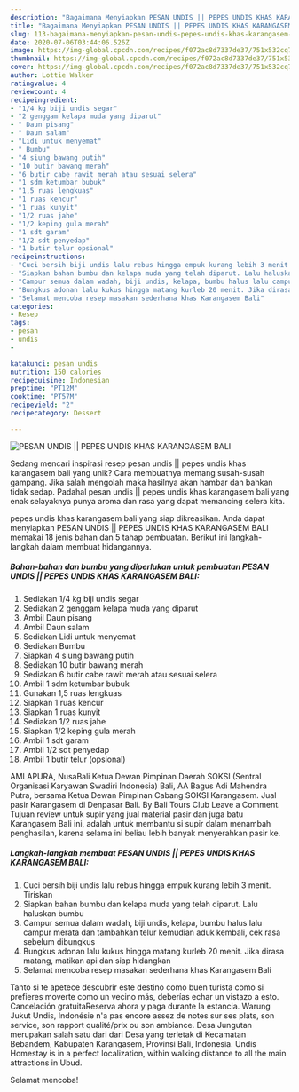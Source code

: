```yaml
---
description: "Bagaimana Menyiapkan PESAN UNDIS || PEPES UNDIS KHAS KARANGASEM BALI Anti Gagal"
title: "Bagaimana Menyiapkan PESAN UNDIS || PEPES UNDIS KHAS KARANGASEM BALI Anti Gagal"
slug: 113-bagaimana-menyiapkan-pesan-undis-pepes-undis-khas-karangasem-bali-anti-gagal
date: 2020-07-06T03:44:06.526Z
image: https://img-global.cpcdn.com/recipes/f072ac8d7337de37/751x532cq70/pesan-undis-pepes-undis-khas-karangasem-bali-foto-resep-utama.jpg
thumbnail: https://img-global.cpcdn.com/recipes/f072ac8d7337de37/751x532cq70/pesan-undis-pepes-undis-khas-karangasem-bali-foto-resep-utama.jpg
cover: https://img-global.cpcdn.com/recipes/f072ac8d7337de37/751x532cq70/pesan-undis-pepes-undis-khas-karangasem-bali-foto-resep-utama.jpg
author: Lottie Walker
ratingvalue: 4
reviewcount: 4
recipeingredient:
- "1/4 kg biji undis segar"
- "2 genggam kelapa muda yang diparut"
- " Daun pisang"
- " Daun salam"
- "Lidi untuk menyemat"
- " Bumbu"
- "4 siung bawang putih"
- "10 butir bawang merah"
- "6 butir cabe rawit merah atau sesuai selera"
- "1 sdm ketumbar bubuk"
- "1,5 ruas lengkuas"
- "1 ruas kencur"
- "1 ruas kunyit"
- "1/2 ruas jahe"
- "1/2 keping gula merah"
- "1 sdt garam"
- "1/2 sdt penyedap"
- "1 butir telur opsional"
recipeinstructions:
- "Cuci bersih biji undis lalu rebus hingga empuk kurang lebih 3 menit. Tiriskan"
- "Siapkan bahan bumbu dan kelapa muda yang telah diparut. Lalu haluskan bumbu"
- "Campur semua dalam wadah, biji undis, kelapa, bumbu halus lalu campur merata dan tambahkan telur kemudian aduk kembali, cek rasa sebelum dibungkus"
- "Bungkus adonan lalu kukus hingga matang kurleb 20 menit. Jika dirasa matang, matikan api dan siap hidangkan"
- "Selamat mencoba resep masakan sederhana khas Karangasem Bali"
categories:
- Resep
tags:
- pesan
- undis
- 

katakunci: pesan undis  
nutrition: 150 calories
recipecuisine: Indonesian
preptime: "PT12M"
cooktime: "PT57M"
recipeyield: "2"
recipecategory: Dessert

---
```



![PESAN UNDIS || PEPES UNDIS KHAS KARANGASEM BALI](https://img-global.cpcdn.com/recipes/f072ac8d7337de37/751x532cq70/pesan-undis-pepes-undis-khas-karangasem-bali-foto-resep-utama.jpg)

Sedang mencari inspirasi resep pesan undis || pepes undis khas karangasem bali yang unik? Cara membuatnya memang susah-susah gampang. Jika salah mengolah maka hasilnya akan hambar dan bahkan tidak sedap. Padahal pesan undis || pepes undis khas karangasem bali yang enak selayaknya punya aroma dan rasa yang dapat memancing selera kita.


 pepes undis khas karangasem bali yang siap dikreasikan. Anda dapat menyiapkan PESAN UNDIS || PEPES UNDIS KHAS KARANGASEM BALI memakai 18 jenis bahan dan 5 tahap pembuatan. Berikut ini langkah-langkah dalam membuat hidangannya.

<!--inarticleads1-->

##### Bahan-bahan dan bumbu yang diperlukan untuk pembuatan PESAN UNDIS || PEPES UNDIS KHAS KARANGASEM BALI:

1. Sediakan 1/4 kg biji undis segar
1. Sediakan 2 genggam kelapa muda yang diparut
1. Ambil  Daun pisang
1. Ambil  Daun salam
1. Sediakan Lidi untuk menyemat
1. Sediakan  Bumbu
1. Siapkan 4 siung bawang putih
1. Sediakan 10 butir bawang merah
1. Sediakan 6 butir cabe rawit merah atau sesuai selera
1. Ambil 1 sdm ketumbar bubuk
1. Gunakan 1,5 ruas lengkuas
1. Siapkan 1 ruas kencur
1. Siapkan 1 ruas kunyit
1. Sediakan 1/2 ruas jahe
1. Siapkan 1/2 keping gula merah
1. Ambil 1 sdt garam
1. Ambil 1/2 sdt penyedap
1. Ambil 1 butir telur (opsional)


AMLAPURA, NusaBali Ketua Dewan Pimpinan Daerah SOKSI (Sentral Organisasi Karyawan Swadiri Indonesia) Bali, AA Bagus Adi Mahendra Putra, bersama Ketua Dewan Pimpinan Cabang SOKSI Karangasem. Jual pasir Karangasem di Denpasar Bali. By Bali Tours Club Leave a Comment. Tujuan review untuk supir yang jual material pasir dan juga batu Karangasem Bali ini, adalah untuk membantu si supir dalam menambah penghasilan, karena selama ini beliau lebih banyak menyerahkan pasir ke. 

<!--inarticleads2-->

##### Langkah-langkah membuat PESAN UNDIS || PEPES UNDIS KHAS KARANGASEM BALI:

1. Cuci bersih biji undis lalu rebus hingga empuk kurang lebih 3 menit. Tiriskan
1. Siapkan bahan bumbu dan kelapa muda yang telah diparut. Lalu haluskan bumbu
1. Campur semua dalam wadah, biji undis, kelapa, bumbu halus lalu campur merata dan tambahkan telur kemudian aduk kembali, cek rasa sebelum dibungkus
1. Bungkus adonan lalu kukus hingga matang kurleb 20 menit. Jika dirasa matang, matikan api dan siap hidangkan
1. Selamat mencoba resep masakan sederhana khas Karangasem Bali


Tanto si te apetece descubrir este destino como buen turista como si prefieres moverte como un vecino más, deberías echar un vistazo a esto. Cancelación gratuitaReserva ahora y paga durante la estancia. Warung Jukut Undis, Indonésie n&#39;a pas encore assez de notes sur ses plats, son service, son rapport qualité/prix ou son ambiance. Desa Jungutan merupakan salah satu dari dari Desa yang terletak di Kecamatan Bebandem, Kabupaten Karangasem, Provinsi Bali, Indonesia. Undis Homestay is in a perfect localization, within walking distance to all the main attractions in Ubud. 

 Selamat mencoba!
